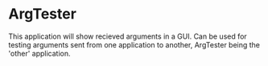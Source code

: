 # ArgTester
This application will show recieved arguments in a GUI. Can be used for testing arguments sent from one application to another, ArgTester being the 'other' application.
